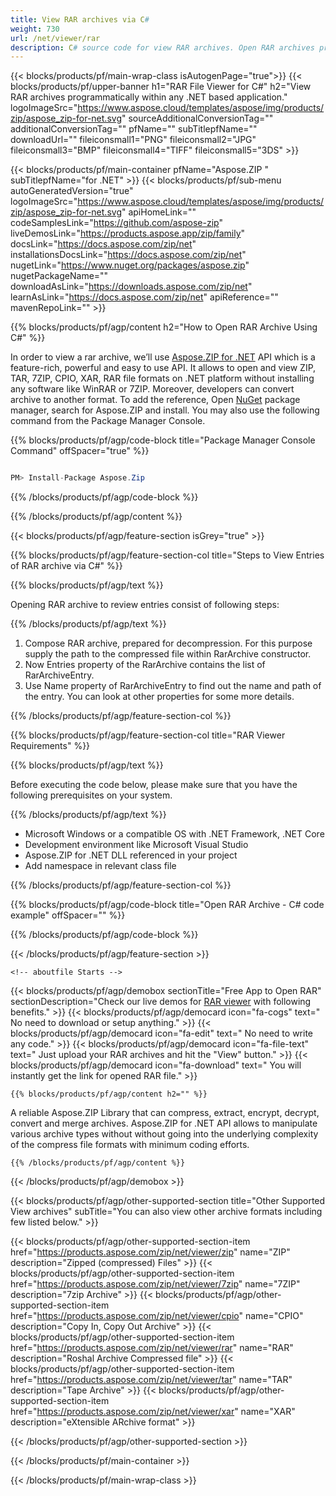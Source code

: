 ```yaml
---
title: View RAR archives via C#
weight: 730
url: /net/viewer/rar 
description: C# source code for view RAR archives. Open RAR archives programmatically.
---
```


{{< blocks/products/pf/main-wrap-class isAutogenPage="true">}}
{{< blocks/products/pf/upper-banner h1="RAR File Viewer for C#" h2="View RAR archives programmatically within any .NET based application." logoImageSrc="https://www.aspose.cloud/templates/aspose/img/products/zip/aspose_zip-for-net.svg" sourceAdditionalConversionTag="" additionalConversionTag="" pfName="" subTitlepfName="" downloadUrl="" fileiconsmall1="PNG" fileiconsmall2="JPG" fileiconsmall3="BMP" fileiconsmall4="TIFF" fileiconsmall5="3DS" >}}

{{< blocks/products/pf/main-container pfName="Aspose.ZIP " subTitlepfName="for .NET" >}}
{{< blocks/products/pf/sub-menu autoGeneratedVersion="true" logoImageSrc="https://www.aspose.cloud/templates/aspose/img/products/zip/aspose_zip-for-net.svg" apiHomeLink="" codeSamplesLink="https://github.com/aspose-zip" liveDemosLink="https://products.aspose.app/zip/family" docsLink="https://docs.aspose.com/zip/net" installationsDocsLink="https://docs.aspose.com/zip/net" nugetLink="https://www.nuget.org/packages/aspose.zip" nugetPackageName="" downloadAsLink="https://downloads.aspose.com/zip/net" learnAsLink="https://docs.aspose.com/zip/net" apiReference="" mavenRepoLink="" >}}

{{% blocks/products/pf/agp/content h2="How to Open RAR Archive Using C#" %}}

 In order to view a rar archive, we’ll use
 [Aspose.ZIP for .NET](https://products.aspose.com/zip/net) 
 API which is a feature-rich, powerful and easy to use API. It allows to open and view ZIP, TAR, 7ZIP, CPIO, XAR, RAR file formats on .NET platform without installing any software like WinRAR or 7ZIP. Moreover, developers can convert archive to another format. To add the reference, Open
 [NuGet](https://www.nuget.org/packages/aspose.zip) 
 package manager, search for
 Aspose.ZIP and install. You may also use the following command from the Package Manager Console.

{{% blocks/products/pf/agp/code-block title="Package Manager Console Command" offSpacer="true" %}}

```cs

PM> Install-Package Aspose.Zip

```

{{% /blocks/products/pf/agp/code-block %}}

{{% /blocks/products/pf/agp/content %}}

{{< blocks/products/pf/agp/feature-section isGrey="true" >}}

{{% blocks/products/pf/agp/feature-section-col title="Steps to View Entries of RAR archive via C#" %}}

{{% blocks/products/pf/agp/text %}}

Opening RAR archive to review entries consist of following steps:

{{% /blocks/products/pf/agp/text %}}

1. Compose RAR archive, prepared for decompression. For this purpose supply the path to the compressed file within RarArchive constructor.
1. Now Entries property of the RarArchive contains the list of RarArchiveEntry.
1. Use Name property of RarArchiveEntry to find out the name and path of the entry. You can look at other properties for some more details.

{{% /blocks/products/pf/agp/feature-section-col %}}

{{% blocks/products/pf/agp/feature-section-col title="RAR Viewer Requirements" %}}

{{% blocks/products/pf/agp/text %}}

Before executing the code below, please make sure that you have the following prerequisites on your system.

{{% /blocks/products/pf/agp/text %}}

-  Microsoft Windows or a compatible OS with .NET Framework, .NET Core
-  Development environment like Microsoft Visual Studio
-  Aspose.ZIP for .NET DLL referenced in your project
-  Add namespace in relevant class file

{{% /blocks/products/pf/agp/feature-section-col %}}

{{% blocks/products/pf/agp/code-block title="Open RAR Archive - C# code example" offSpacer="" %}}



{{% /blocks/products/pf/agp/code-block %}}

{{< /blocks/products/pf/agp/feature-section >}}

    <!-- aboutfile Starts -->

<!-- aboutfile Starts -->

{{< blocks/products/pf/agp/demobox sectionTitle="Free App to Open RAR" sectionDescription="Check our live demos for [RAR viewer](https://products.aspose.app/zip/viewer/rar) with following benefits." >}}
        {{< blocks/products/pf/agp/democard icon="fa-cogs" text=" No need to download or setup anything." >}}
        {{< blocks/products/pf/agp/democard icon="fa-edit" text=" No need to write any code." >}}
        {{< blocks/products/pf/agp/democard icon="fa-file-text" text=" Just upload your RAR archives and hit the \"View\" button." >}}
        {{< blocks/products/pf/agp/democard icon="fa-download" text=" You will instantly get the link for opened RAR file." >}} 

    {{% blocks/products/pf/agp/content h2="" %}}

 A reliable Aspose.ZIP Library that can compress, extract, encrypt, decrypt, convert and merge archives. Aspose.ZIP for .NET API allows to manipulate various archive types without without going into the underlying complexity of the compress file formats with minimum coding efforts.

    {{% /blocks/products/pf/agp/content %}}

{{< /blocks/products/pf/agp/demobox >}}

<!-- aboutfile Ends -->

{{< blocks/products/pf/agp/other-supported-section title="Other Supported View archives" subTitle="You can also view other archive formats including few listed below." >}}

{{< blocks/products/pf/agp/other-supported-section-item href="https://products.aspose.com/zip/net/viewer/zip" name="ZIP" description="Zipped (compressed) Files" >}}
{{< blocks/products/pf/agp/other-supported-section-item href="https://products.aspose.com/zip/net/viewer/7zip" name="7ZIP" description="7zip Archive" >}}
{{< blocks/products/pf/agp/other-supported-section-item href="https://products.aspose.com/zip/net/viewer/cpio" name="CPIO" description="Copy In, Copy Out Archive" >}}
{{< blocks/products/pf/agp/other-supported-section-item href="https://products.aspose.com/zip/net/viewer/rar" name="RAR" description="Roshal Archive Compressed file" >}}
{{< blocks/products/pf/agp/other-supported-section-item href="https://products.aspose.com/zip/net/viewer/tar" name="TAR" description="Tape Archive" >}}
{{< blocks/products/pf/agp/other-supported-section-item href="https://products.aspose.com/zip/net/viewer/xar" name="XAR" description="eXtensible ARchive format" >}}

{{< /blocks/products/pf/agp/other-supported-section >}}

{{< /blocks/products/pf/main-container >}}
    
{{< /blocks/products/pf/main-wrap-class >}}